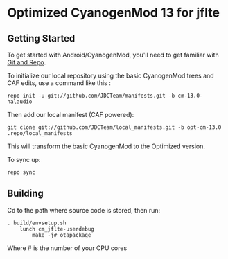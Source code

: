 Optimized CyanogenMod 13 for jflte
===========

Getting Started
---------------

To get started with Android/CyanogenMod, you'll need to get
familiar with [Git and Repo](http://source.android.com/source/using-repo.html).

To initialize our local repository using the basic CyanogenMod trees and CAF edits, use a command like this :

    repo init -u git://github.com/JDCTeam/manifests.git -b cm-13.0-halaudio
   

Then add our local manifest (CAF powered):

    git clone git://github.com/JDCTeam/local_manifests.git -b opt-cm-13.0 .repo/local_manifests
    
This will transform the basic CyanogenMod to the Optimized version.

To sync up:

    repo sync

Building
---------------

Cd to the path where source code is stored, then run:

    . build/envsetup.sh
        lunch cm_jflte-userdebug
            make -j# otapackage
            
Where # is the number of your CPU cores
